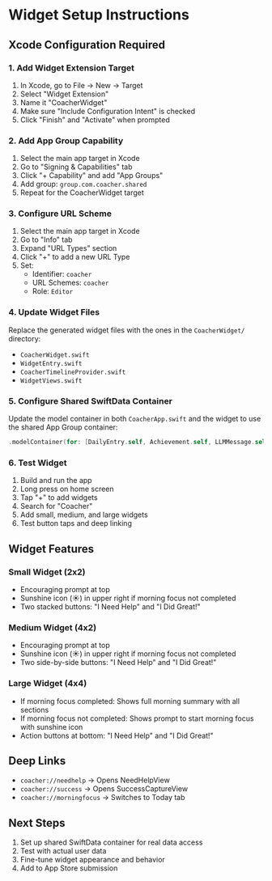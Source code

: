 # Widget Setup Instructions

## Xcode Configuration Required

### 1. Add Widget Extension Target
1. In Xcode, go to File → New → Target
2. Select "Widget Extension" 
3. Name it "CoacherWidget"
4. Make sure "Include Configuration Intent" is checked
5. Click "Finish" and "Activate" when prompted

### 2. Add App Group Capability
1. Select the main app target in Xcode
2. Go to "Signing & Capabilities" tab
3. Click "+ Capability" and add "App Groups"
4. Add group: `group.com.coacher.shared`
5. Repeat for the CoacherWidget target

### 3. Configure URL Scheme
1. Select the main app target in Xcode
2. Go to "Info" tab
3. Expand "URL Types" section
4. Click "+" to add a new URL Type
5. Set:
   - Identifier: `coacher`
   - URL Schemes: `coacher`
   - Role: `Editor`

### 4. Update Widget Files
Replace the generated widget files with the ones in the `CoacherWidget/` directory:
- `CoacherWidget.swift`
- `WidgetEntry.swift` 
- `CoacherTimelineProvider.swift`
- `WidgetViews.swift`

### 5. Configure Shared SwiftData Container
Update the model container in both `CoacherApp.swift` and the widget to use the shared App Group container:

```swift
.modelContainer(for: [DailyEntry.self, Achievement.self, LLMMessage.self, CravingNote.self, SuccessNote.self, EveningPrepItem.self, UserSettings.self, AudioRecording.self, EmotionalTakeoverNote.self, HabitHelperNote.self], inMemory: false)
```

### 6. Test Widget
1. Build and run the app
2. Long press on home screen
3. Tap "+" to add widgets
4. Search for "Coacher"
5. Add small, medium, and large widgets
6. Test button taps and deep linking

## Widget Features

### Small Widget (2x2)
- Encouraging prompt at top
- Sunshine icon (☀️) in upper right if morning focus not completed
- Two stacked buttons: "I Need Help" and "I Did Great!"

### Medium Widget (4x2)  
- Encouraging prompt at top
- Sunshine icon (☀️) in upper right if morning focus not completed
- Two side-by-side buttons: "I Need Help" and "I Did Great!"

### Large Widget (4x4)
- If morning focus completed: Shows full morning summary with all sections
- If morning focus not completed: Shows prompt to start morning focus with sunshine icon
- Action buttons at bottom: "I Need Help" and "I Did Great!"

## Deep Links
- `coacher://needhelp` → Opens NeedHelpView
- `coacher://success` → Opens SuccessCaptureView  
- `coacher://morningfocus` → Switches to Today tab

## Next Steps
1. Set up shared SwiftData container for real data access
2. Test with actual user data
3. Fine-tune widget appearance and behavior
4. Add to App Store submission
